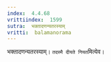 ```yaml
---
index:  4.4.68
vrittiindex:  1599
sutra:  भक्तादणन्यतरस्याम्
vritti:  balamanorama 
---
```


भक्तादणन्यतरस्याम्। `तदस्मै दीयते नियत`मित्येव।


